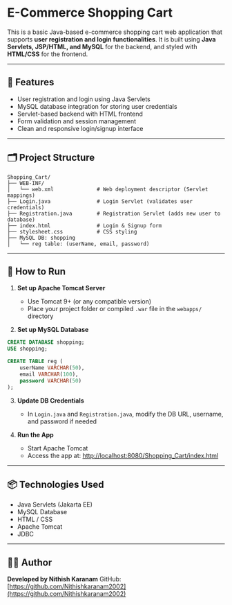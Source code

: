 # E-Commerce Shopping Cart

This is a basic Java-based e-commerce shopping cart web application that supports **user registration and login functionalities**. It is built using **Java Servlets, JSP/HTML, and MySQL** for the backend, and styled with **HTML/CSS** for the frontend.

---

## 🔧 Features

* User registration and login using Java Servlets
* MySQL database integration for storing user credentials
* Servlet-based backend with HTML frontend
* Form validation and session management
* Clean and responsive login/signup interface

---

## 🗂️ Project Structure

```
Shopping_Cart/
├── WEB-INF/
│   └── web.xml              # Web deployment descriptor (Servlet mappings)
├── Login.java               # Login Servlet (validates user credentials)
├── Registration.java        # Registration Servlet (adds new user to database)
├── index.html               # Login & Signup form
├── stylesheet.css           # CSS styling
├── MySQL DB: shopping
│   └── reg table: (userName, email, password)
```

---

## 🧪 How to Run

1. **Set up Apache Tomcat Server**

   * Use Tomcat 9+ (or any compatible version)
   * Place your project folder or compiled `.war` file in the `webapps/` directory

2. **Set up MySQL Database**

```sql
CREATE DATABASE shopping;
USE shopping;

CREATE TABLE reg (
    userName VARCHAR(50),
    email VARCHAR(100),
    password VARCHAR(50)
);
```

3. **Update DB Credentials**

   * In `Login.java` and `Registration.java`, modify the DB URL, username, and password if needed

4. **Run the App**

   * Start Apache Tomcat
   * Access the app at: [http://localhost:8080/Shopping\_Cart/index.html](http://localhost:8080/Shopping_Cart/index.html)

---

## 📦 Technologies Used

* Java Servlets (Jakarta EE)
* MySQL Database
* HTML / CSS
* Apache Tomcat
* JDBC

---

## 🙋‍♂️ Author

**Developed by Nithish Karanam**
GitHub: [https://github.com/Nithishkaranam2002](https://github.com/Nithishkaranam2002)

